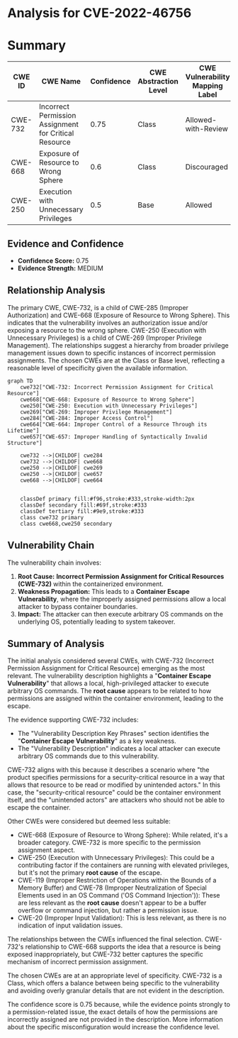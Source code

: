 # Analysis for CVE-2022-46756

# Summary
| CWE ID | CWE Name | Confidence | CWE Abstraction Level | CWE Vulnerability Mapping Label | CWE-Vulnerability Mapping Notes |
|---|---|---|---|---|---|
| CWE-732 | Incorrect Permission Assignment for Critical Resource | 0.75 | Class | Allowed-with-Review | Primary CWE |
| CWE-668 | Exposure of Resource to Wrong Sphere | 0.6 | Class | Discouraged | Secondary Candidate |
| CWE-250 | Execution with Unnecessary Privileges | 0.5 | Base | Allowed | Secondary Candidate |

## Evidence and Confidence

*   **Confidence Score:** 0.75
*   **Evidence Strength:** MEDIUM

## Relationship Analysis
The primary CWE, CWE-732, is a child of CWE-285 (Improper Authorization) and CWE-668 (Exposure of Resource to Wrong Sphere). This indicates that the vulnerability involves an authorization issue and/or exposing a resource to the wrong sphere. CWE-250 (Execution with Unnecessary Privileges) is a child of CWE-269 (Improper Privilege Management). The relationships suggest a hierarchy from broader privilege management issues down to specific instances of incorrect permission assignments. The chosen CWEs are at the Class or Base level, reflecting a reasonable level of specificity given the available information.

```mermaid
graph TD
    cwe732["CWE-732: Incorrect Permission Assignment for Critical Resource"]
    cwe668["CWE-668: Exposure of Resource to Wrong Sphere"]
    cwe250["CWE-250: Execution with Unnecessary Privileges"]
    cwe269["CWE-269: Improper Privilege Management"]
    cwe284["CWE-284: Improper Access Control"]
    cwe664["CWE-664: Improper Control of a Resource Through its Lifetime"]
    cwe657["CWE-657: Improper Handling of Syntactically Invalid Structure"]

    cwe732 -->|CHILDOF| cwe284
    cwe732 -->|CHILDOF| cwe668
    cwe250 -->|CHILDOF| cwe269
    cwe250 -->|CHILDOF| cwe657
    cwe668 -->|CHILDOF| cwe664
    

    classDef primary fill:#f96,stroke:#333,stroke-width:2px
    classDef secondary fill:#69f,stroke:#333
    classDef tertiary fill:#9e9,stroke:#333
    class cwe732 primary
    class cwe668,cwe250 secondary
```

## Vulnerability Chain
The vulnerability chain involves:

1.  **Root Cause:** **Incorrect Permission Assignment for Critical Resources (CWE-732)** within the containerized environment.
2.  **Weakness Propagation:** This leads to a **Container Escape Vulnerability**, where the improperly assigned permissions allow a local attacker to bypass container boundaries.
3.  **Impact:** The attacker can then execute arbitrary OS commands on the underlying OS, potentially leading to system takeover.

## Summary of Analysis
The initial analysis considered several CWEs, with CWE-732 (Incorrect Permission Assignment for Critical Resource) emerging as the most relevant. The vulnerability description highlights a "**Container Escape Vulnerability**" that allows a local, high-privileged attacker to execute arbitrary OS commands. The **root cause** appears to be related to how permissions are assigned within the container environment, leading to the escape.

The evidence supporting CWE-732 includes:
*   The "Vulnerability Description Key Phrases" section identifies the "**Container Escape Vulnerability**" as a key weakness.
*   The "Vulnerability Description" indicates a local attacker can execute arbitrary OS commands due to this vulnerability.

CWE-732 aligns with this because it describes a scenario where "the product specifies permissions for a security-critical resource in a way that allows that resource to be read or modified by unintended actors." In this case, the "security-critical resource" could be the container environment itself, and the "unintended actors" are attackers who should not be able to escape the container.

Other CWEs were considered but deemed less suitable:

*   CWE-668 (Exposure of Resource to Wrong Sphere): While related, it's a broader category. CWE-732 is more specific to the permission assignment aspect.
*   CWE-250 (Execution with Unnecessary Privileges): This could be a contributing factor if the containers are running with elevated privileges, but it's not the primary **root cause** of the escape.
*   CWE-119 (Improper Restriction of Operations within the Bounds of a Memory Buffer) and CWE-78 (Improper Neutralization of Special Elements used in an OS Command ('OS Command Injection')): These are less relevant as the **root cause** doesn't appear to be a buffer overflow or command injection, but rather a permission issue.
*   CWE-20 (Improper Input Validation): This is less relevant, as there is no indication of input validation issues.

The relationships between the CWEs influenced the final selection. CWE-732's relationship to CWE-668 supports the idea that a resource is being exposed inappropriately, but CWE-732 better captures the specific mechanism of incorrect permission assignment.

The chosen CWEs are at an appropriate level of specificity. CWE-732 is a Class, which offers a balance between being specific to the vulnerability and avoiding overly granular details that are not evident in the description.

The confidence score is 0.75 because, while the evidence points strongly to a permission-related issue, the exact details of how the permissions are incorrectly assigned are not provided in the description. More information about the specific misconfiguration would increase the confidence level.